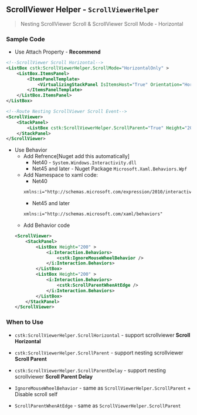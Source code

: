 ## ScrollViewer Helper - `ScrollViewerHelper`

> Nesting ScrollViewer Scroll & ScrollViewer Scroll Mode - Horizontal

### Sample Code

* Use Attach Property - **Recommend**   
``` xml
<!--ScrollViewer Scroll Horizontal-->
<ListBox cstk:ScrollViewerHelper.ScrollMode="HorizontalOnly" >
    <ListBox.ItemsPanel>
        <ItemsPanelTemplate>
            <VirtualizingStackPanel IsItemsHost="True" Orientation="Horizontal"/>
        </ItemsPanelTemplate>
    </ListBox.ItemsPanel>
</ListBox>

<!--Route Nesting ScrollViewer Scroll Event-->
<ScrollViewer>
    <StackPanel>
        <ListBox cstk:ScrollViewerHelper.ScrollParent="True" Height="200" />                   
    </StackPanel>
</ScrollViewer>
```

* Use Behavior
    * Add Refrence[Nuget add this automatically] 
        * Net40 - `System.Windows.Interactivity.dll`
        * Net45 and later - Nuget Package `Microsoft.Xaml.Behaviors.Wpf`
    * Add Namespace to xaml code:
        * Net40
        ``` xml
        xmlns:i="http://schemas.microsoft.com/expression/2010/interactivity"
        ```
        * Net45 and later
        ``` xml
        xmlns:i="http://schemas.microsoft.com/xaml/behaviors"
        ```
    * Add Behavior code
    ``` xml
    <ScrollViewer>
        <StackPanel>
            <ListBox Height="200" >
                <i:Interaction.Behaviors>
                    <cstk:IgnoreMouseWheelBehavior />
                </i:Interaction.Behaviors>
            </ListBox>
            <ListBox Height="200" >
                <i:Interaction.Behaviors>
                    <cstk:ScrollParentWhenAtEdge />
                </i:Interaction.Behaviors>
            </ListBox>
        </StackPanel>
    </ScrollViewer>
    ```

### When to Use

* `cstk:ScrollViewerHelper.ScrollHorizontal` - support scrollviewer **Scroll Horizontal**
* `cstk:ScrollViewerHelper.ScrollParent` - support nesting scrollviewer **Scroll Parent**
* `cstk:ScrollViewerHelper.ScrollParentDelay` - support nesting scrollviewer **Scroll Parent Delay**

* `IgnoreMouseWheelBehavior` - same as `ScrollViewerHelper.ScrollParent` + Disable scroll self
* `ScrollParentWhenAtEdge` - same as `ScrollViewerHelper.ScrollParent` 
